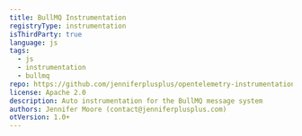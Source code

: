 ```yaml
---
title: BullMQ Instrumentation
registryType: instrumentation
isThirdParty: true
language: js
tags:
  - js
  - instrumentation
  - bullmq
repo: https://github.com/jenniferplusplus/opentelemetry-instrumentation-bullmq
license: Apache 2.0
description: Auto instrumentation for the BullMQ message system
authors: Jennifer Moore (contact@jenniferplusplus.com)
otVersion: 1.0+
---
```

